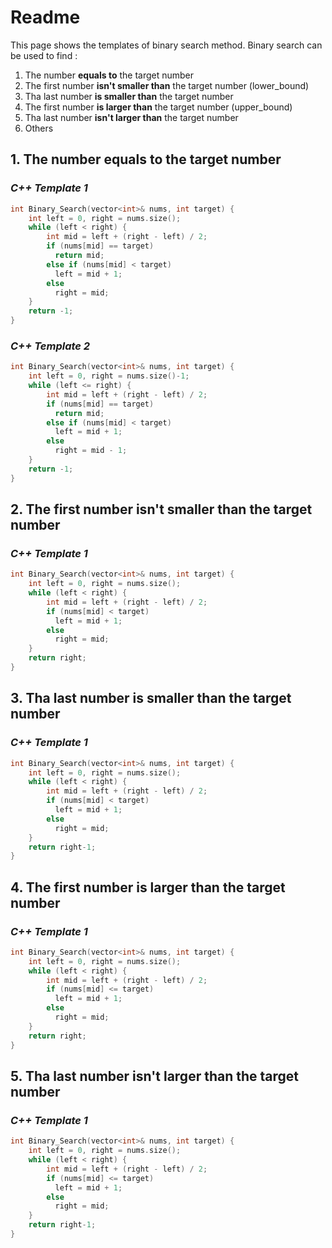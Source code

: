 # Readme
This page shows the templates of binary search method.
Binary search can be used to find :
1. The number **equals to** the target number
2. The first number **isn't smaller than** the target number (lower_bound)
3. Tha last number **is smaller than** the target number
4. The first number **is larger than** the target number (upper_bound)
5. Tha last number **isn't larger than** the target number
6. Others


## 1. The number equals to the target number

### _C++ Template 1_
```cpp
int Binary_Search(vector<int>& nums, int target) {
    int left = 0, right = nums.size();
    while (left < right) {
        int mid = left + (right - left) / 2;
        if (nums[mid] == target) 
          return mid;
        else if (nums[mid] < target)
          left = mid + 1;
        else 
          right = mid;
    }
    return -1;
}
```

### _C++ Template 2_
```cpp
int Binary_Search(vector<int>& nums, int target) {
    int left = 0, right = nums.size()-1;
    while (left <= right) {
        int mid = left + (right - left) / 2;
        if (nums[mid] == target)
          return mid;
        else if (nums[mid] < target)
          left = mid + 1;
        else
          right = mid - 1;
    }
    return -1;
}
```

## 2. The first number isn't smaller than the target number

### _C++ Template 1_
```cpp
int Binary_Search(vector<int>& nums, int target) {
    int left = 0, right = nums.size();
    while (left < right) {
        int mid = left + (right - left) / 2;
        if (nums[mid] < target)
          left = mid + 1;
        else
          right = mid;
    }
    return right;
}
```

## 3. Tha last number is smaller than the target number

### _C++ Template 1_
```cpp
int Binary_Search(vector<int>& nums, int target) {
    int left = 0, right = nums.size();
    while (left < right) {
        int mid = left + (right - left) / 2;
        if (nums[mid] < target)
          left = mid + 1;
        else
          right = mid;
    }
    return right-1;
}
```

## 4. The first number is larger than the target number

### _C++ Template 1_
```cpp
int Binary_Search(vector<int>& nums, int target) {
    int left = 0, right = nums.size();
    while (left < right) {
        int mid = left + (right - left) / 2;
        if (nums[mid] <= target)
          left = mid + 1;
        else
          right = mid;
    }
    return right;
}
```

## 5. Tha last number isn't larger than the target number

### _C++ Template 1_
```cpp
int Binary_Search(vector<int>& nums, int target) {
    int left = 0, right = nums.size();
    while (left < right) {
        int mid = left + (right - left) / 2;
        if (nums[mid] <= target)
          left = mid + 1;
        else
          right = mid;
    }
    return right-1;
}
```
